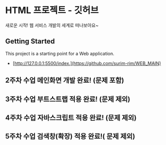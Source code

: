 # HTML 프로젝트 - 깃허브

새로운 시작! 웹 서비스 개발의 세계로 떠나보아요~

## Getting Started

This project is a starting point for a Web application.

- [http://127.0.0.1:5500/index.](https://github.com/surim-rim/WEB_MAIN)

## 2주차 수업 메인화면 개발 완료! (문제 포함)
## 3주차 수업 부트스트랩 적용 완료! (문제 제외)
## 4주차 수업 자바스크립트 적용 완료! (문제 제외)
## 5주차 수업 검색창(확장) 적용 완료!( 문제 제외)